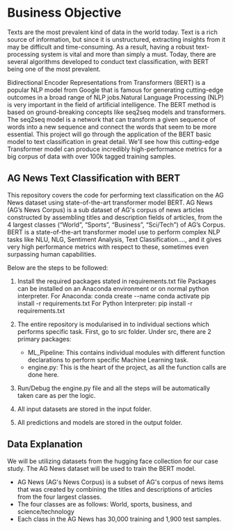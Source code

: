 # Business Objective 

Texts are the most prevalent kind of data in the world today.
Text is a rich source of information, but since it is unstructured, extracting insights from it may be difficult and time-consuming.
As a result, having a robust text-processing system is vital and more than simply a must.
Today, there are several algorithms developed to conduct text classification, with BERT being one of the most prevalent.

Bidirectional Encoder Representations from Transformers (BERT) is a popular NLP model from Google that is famous for generating cutting-edge outcomes in a broad range of NLP jobs.Natural Language Processing (NLP) is very important in the field of artificial intelligence. The BERT method is based on ground-breaking concepts like seq2seq models and transformers. The seq2seq model is a network that can transform a given sequence of words into a new sequence and connect the words that seem to be more essential. This project will go through the application of the BERT basic model to text classification in great detail.
We'll see how this cutting-edge Transformer model can produce incredibly high-performance metrics for a big corpus of data with over 100k tagged training samples.

## AG News Text Classification with BERT 

This repository covers the code for performing text classification on the AG News dataset using state-of-the-art transformer model BERT.
AG News (AG’s News Corpus) is a sub dataset of AG's corpus of news articles 
constructed by assembling titles and description fields of articles, from the 4 largest classes (“World”, “Sports”, “Business”, “Sci/Tech”)
of AG’s Corpus.
BERT is a state-of-the-art transformer model use to perform complex NLP tasks like NLU, NLG, Sentiment Analysis,
Text Classification...., and it gives very high performance metrics with respect to these, sometimes even surpassing human capabilities.

Below are the steps to be followed:

1. Install the required packages stated in requirements.txt file 
   Packages can be installed on an Anaconda environment or on normal python interpreter.
   For Anaconda:
   conda create --name <youenvname>
   conda activate <yourenvname>
   pip install -r requirements.txt
   For Python Interpreter:
   pip install -r requirements.txt
   
2. The entire repository is modularised in to individual sections which performs specific task.
   First, go to src folder.
   Under src, there are 2 primary packages:
   
   - ML_Pipeline:
   This contains individual modules with different function declarations to perform specific Machine Learning task.
   - engine.py:
   This is the heart of the project, as all the function calls are done here.
   
3. Run/Debug the engine.py file and all the steps will be automatically taken care as per the logic.

4. All input datasets are stored in the input folder.

5. All predictions and models are stored in the output folder. 

## Data Explanation

We will be utilizing datasets from the hugging face collection for our case study.
The AG News dataset will be used to train the BERT model. 
- AG News (AG's News Corpus) is a subset of AG's corpus of news items that was created by combining the titles and descriptions of articles from the four largest classes.
- The four classes are as follows:
World, sports, business, and science/technology
- Each class in the AG News has 30,000 training and 1,900 test samples. 



 
